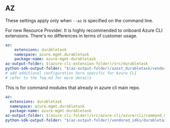 ## AZ

These settings apply only when `--az` is specified on the command line.

For new Resource Provider. It is highly recommended to onboard Azure CLI extensions. There's no differences in terms of customer usage. 

``` yaml $(az) && $(target-mode) != 'core'
az:
    extensions: durabletask
    namespace: azure.mgmt.durabletask
    package-name: azure-mgmt-durabletask
az-output-folder: $(azure-cli-extension-folder)/src/durabletask
python-sdk-output-folder: "$(az-output-folder)/azext_durabletask/vendored_sdks/durabletask"
# add additional configuration here specific for Azure CLI
# refer to the faq.md for more details
```



This is for command modules that already in azure cli main repo. 
``` yaml $(az) && $(target-mode) == 'core'
az:
  extensions: durabletask
  namespace: azure.mgmt.durabletask
  package-name: azure-mgmt-durabletask
az-output-folder: $(azure-cli-folder)/src/azure-cli/azure/cli/command_modules/durabletask
python-sdk-output-folder: "$(az-output-folder)/vendored_sdks/durabletask"
``` 